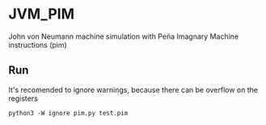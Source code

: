 # JVM_PIM

John von Neumann machine simulation with Peña Imagnary Machine instructions (pim)  

## Run

It's recomended to ignore warnings, because there can be overflow on the registers

```
python3 -W ignore pim.py test.pim
```